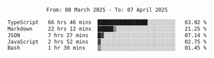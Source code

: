 <div align="center">
<p style="text-align: center;">
<!--START_SECTION:waka-->

```txt
From: 08 March 2025 - To: 07 April 2025

TypeScript   66 hrs 46 mins  ████████████████░░░░░░░░░   63.92 %
Markdown     22 hrs 12 mins  █████▒░░░░░░░░░░░░░░░░░░░   21.25 %
JSON         7 hrs 27 mins   █▓░░░░░░░░░░░░░░░░░░░░░░░   07.14 %
JavaScript   2 hrs 52 mins   ▓░░░░░░░░░░░░░░░░░░░░░░░░   02.75 %
Bash         1 hr 30 mins    ▒░░░░░░░░░░░░░░░░░░░░░░░░   01.45 %
```

<!--END_SECTION:waka-->
</p>
</div>
